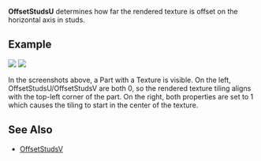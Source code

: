 **OffsetStudsU** determines how far the rendered texture is offset on the horizontal axis in studs.

Example
-------

![](https://developer.roblox.com/assets/blt66f9641010756afb/Texture.OffsetStudsUV.0.jpg) ![](https://developer.roblox.com/assets/blt58d09e6bace617d7/Texture.OffsetStudsUV.1.jpg)

In the screenshots above, a Part with a Texture is visible. On the left, OffsetStudsU/OffsetStudsV are both 0, so the rendered texture tiling aligns with the top-left corner of the part. On the right, both properties are set to 1 which causes the tiling to start in the center of the texture.

See Also
--------

*   [OffsetStudsV](https://developer.roblox.com/en-us/api-reference/property/Texture/OffsetStudsV)